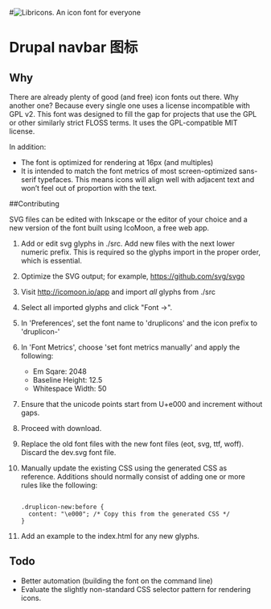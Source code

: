 #![Libricons. An icon font for everyone](https://github.com/ry5n/libricons/raw/master/libricons-grid.png)
#  Drupal navbar 图标
## Why

There are already plenty of good (and free) icon fonts out there. Why another
one? Because every single one uses a license incompatible with GPL v2. This font
was designed to fill the gap for projects that use the GPL or other similarly
strict FLOSS terms. It uses the GPL-compatible MIT license.

In addition:
- The font is optimized for rendering at 16px (and multiples)
- It is intended to match the font metrics of most screen-optimized sans-serif
  typefaces. This means icons will align well with adjacent text and won’t feel
  out of proportion with the text.

##Contributing

SVG files can be edited with Inkscape or the editor of your choice and a new
version of the font built using IcoMoon, a free web app.

1.  Add or edit svg glyphs in ./src. Add new files with the next lower numeric
    prefix. This is required so the glyphs import in the proper order, which is
    essential.
2.  Optimize the SVG output; for example, https://github.com/svg/svgo
3.  Visit http://icomoon.io/app and import *all* glyphs from ./src
4.  Select all imported glyphs and click "Font →".
5.  In 'Preferences', set the font name to 'druplicons' and the icon prefix to
    'druplicon-'
6.  In 'Font Metrics', choose 'set font metrics manually' and apply the
    following:
    - Em Sqare: 2048
    - Baseline Height: 12.5
    - Whitespace Width: 50
7.  Ensure that the unicode points start from U+e000 and increment without gaps.
8.  Proceed with download.
9.  Replace the old font files with the new font files (eot, svg, ttf, woff).
    Discard the dev.svg font file.
10. Manually update the existing CSS using the generated CSS as reference.
    Additions should normally consist of adding one or more rules like the
    following:

    <code>
    .druplicon-new:before {
      content: "\e000"; /* Copy this from the generated CSS */
    }
    </code>

11. Add an example to the index.html for any new glyphs.

## Todo

- Better automation (building the font on the command line)
- Evaluate the slightly non-standard CSS selector pattern for rendering icons.
